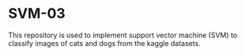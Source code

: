 # SVM-03
This repository is used to implement support vector machine (SVM) to classify images of cats and dogs from the kaggle datasets. 
